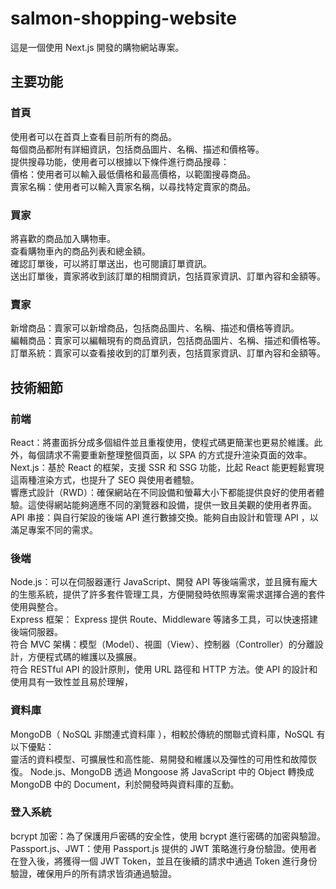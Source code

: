 # salmon-shopping-website

這是一個使用 Next.js 開發的購物網站專案。

## 主要功能

### 首頁

使用者可以在首頁上查看目前所有的商品。  
每個商品都附有詳細資訊，包括商品圖片、名稱、描述和價格等。  
提供搜尋功能，使用者可以根據以下條件進行商品搜尋：  
價格：使用者可以輸入最低價格和最高價格，以範圍搜尋商品。  
賣家名稱：使用者可以輸入賣家名稱，以尋找特定賣家的商品。

### 買家

將喜歡的商品加入購物車。  
查看購物車內的商品列表和總金額。  
確認訂單後，可以將訂單送出，也可閱讀訂單資訊。  
送出訂單後，賣家將收到該訂單的相關資訊，包括買家資訊、訂單內容和金額等。

### 賣家

新增商品：賣家可以新增商品，包括商品圖片、名稱、描述和價格等資訊。  
編輯商品：賣家可以編輯現有的商品資訊，包括商品圖片、名稱、描述和價格等。  
訂單系統：賣家可以查看接收到的訂單列表，包括買家資訊、訂單內容和金額等。

## 技術細節

### 前端

React：將畫面拆分成多個組件並且重複使用，使程式碼更簡潔也更易於維護。此外，每個請求不需要重新整理整個頁面，以 SPA 的方式提升渲染頁面的效率。  
Next.js：基於 React 的框架，支援 SSR 和 SSG 功能，比起 React 能更輕鬆實現這兩種渲染方式，也提升了 SEO 與使用者體驗。  
響應式設計（RWD）：確保網站在不同設備和螢幕大小下都能提供良好的使用者體驗。這使得網站能夠適應不同的瀏覽器和設備，提供一致且美觀的使用者界面。  
API 串接：與自行架設的後端 API 進行數據交換。能夠自由設計和管理 API ，以滿足專案不同的需求。

### 後端

Node.js：可以在伺服器運行 JavaScript、開發 API 等後端需求，並且擁有龐大的生態系統，提供了許多套件管理工具，方便開發時依照專案需求選擇合適的套件使用與整合。  
Express 框架： Express 提供 Route、Middleware 等諸多工具，可以快速搭建後端伺服器。  
符合 MVC 架構：模型（Model）、視圖（View）、控制器（Controller）的分離設計，方便程式碼的維護以及擴展。  
符合 RESTful API 的設計原則，使用 URL 路徑和 HTTP 方法。使 API 的設計和使用具有一致性並且易於理解，

### 資料庫

MongoDB（ NoSQL 非關連式資料庫 ），相較於傳統的關聯式資料庫，NoSQL 有以下優點：  
靈活的資料模型、可擴展性和高性能、易開發和維護以及彈性的可用性和故障恢復。
Node.js、MongoDB 透過 Mongoose 將 JavaScript 中的 Object 轉換成 MongoDB 中的 Document，利於開發時與資料庫的互動。

### 登入系統

bcrypt 加密：為了保護用戶密碼的安全性，使用 bcrypt 進行密碼的加密與驗證。  
Passport.js、JWT：使用 Passport.js 提供的 JWT 策略進行身份驗證。使用者在登入後，將獲得一個 JWT Token，並且在後續的請求中通過 Token 進行身份驗證，確保用戶的所有請求皆須通過驗證。
